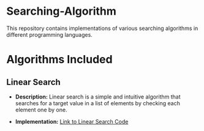# Searching-Algorithm

This repository contains implementations of various searching algorithms in different programming languages.

# Algorithms Included

## Linear Search

- **Description:** Linear search is a simple and intuitive algorithm that searches for a target value in a list of elements by checking each element one by one.

- **Implementation:** [Link to Linear Search Code](https://github.com/harini1703/Searching-Algorithm/blob/main/Linear%20Search.java)

